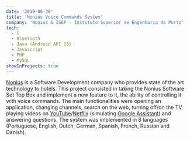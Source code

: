 ```yaml
---
date: '2019-06-30'
title: 'Nonius Voice Commands System'
company: 'Nonius & ISEP - Instituto Superior de Engenharia do Porto'
tech:
  - C
  - Bluetooth
  - Java (Android API 23)
  - Javascript
  - PHP
  - MySQL
showInProjects: true
---
```


[Nonius](https://noniussolutions.com/) is a Software Development company who provides state of the art technology to hotels.
This project consisted in taking the Nonius Software Set Top Box and implement a new feature to it, the ability of controlling it with voice commands. The main functionalities were opening an application, changing channels, search on the web, turning off/on the TV, playing videos on [YouTube](https://youtube.com)/[Netflix](https://netflix.com/) (simulating [Google Assistant](https://assistant.google.com/)) and answering questions. The system was implemented in 8 languages (Portuguese, English, Dutch, German, Spanish, French, Russian and Danish).
